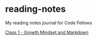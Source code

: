 # reading-notes
My reading notes journal for Code Fellows

[Class 1 - Growth Mindset and Markdown](102/class-01.md)
